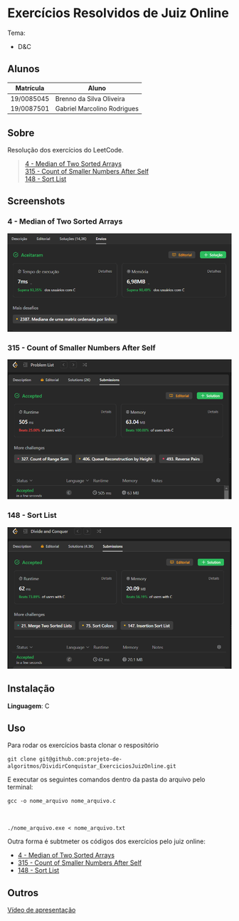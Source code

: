 # Exercícios Resolvidos de Juiz Online

Tema:

- D&C

## Alunos

| Matrícula  | Aluno                       |
| ---------- | --------------------------- |
| 19/0085045 | Brenno da Silva Oliveira    |
| 19/0087501 | Gabriel Marcolino Rodrigues |

## Sobre

Resolução dos exercícios do LeetCode.

> [4 - Median of Two Sorted Arrays](https://leetcode.com/problems/median-of-two-sorted-arrays/description/)<br>
> [315 - Count of Smaller Numbers After Self](https://leetcode.com/problems/count-of-smaller-numbers-after-self/description/)<br>
> [148 - Sort List](https://leetcode.com/problems/sort-list/description/)<br>


## Screenshots
### 4 - Median of Two Sorted Arrays
![4 - Median of Two Sorted Arrays](./MedianOfTwoSortedArrays/MedianOfTwoSortedArrays.png)
### 315 - Count of Smaller Numbers After Self
![315 - Count of Smaller Numbers After Self](./315/315.PNG)
### 148 - Sort List
![148 - Sort List](./148/148.PNG)

## Instalação

**Linguagem**: C

## Uso

Para rodar os exercícios basta clonar o respositório

    git clone git@github.com:projeto-de-algoritmos/DividirConquistar_ExerciciosJuizOnline.git

E executar os seguintes comandos dentro da pasta do arquivo pelo terminal:

    gcc -o nome_arquivo nome_arquivo.c

<br>

    ./nome_arquivo.exe < nome_arquivo.txt

Outra forma é subtmeter os códigos dos exercícios pelo juiz online:

- [4 - Median of Two Sorted Arrays](https://leetcode.com/problems/median-of-two-sorted-arrays/)
- [315 - Count of Smaller Numbers After Self](https://leetcode.com/problems/count-of-smaller-numbers-after-self/description/)
- [148 - Sort List](https://leetcode.com/problems/sort-list/description/)

## Outros

[Vídeo de apresentação]()
